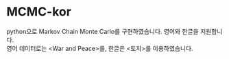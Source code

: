 # MCMC-kor
python으로 Markov Chain Monte Carlo를 구현하였습니다.
영어와 한글을 지원합니다. <br>
영어 데이터로는 \<War and Peace\>를, 한글은 \<토지\>를 이용하였습니다.
